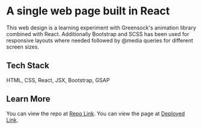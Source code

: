 # A single web page built in React

This web design is a learning experiment with Greensock's animation library combined with React. Additionally Bootstrap and SCSS has been used for responsive layouts where needed followed by @media queries for different screen sizes. 

## Tech Stack

HTML, CSS, React, JSX, Bootstrap, GSAP

## Learn More

You can view the repo at [Repo Link](https://github.com/sarojgurung/landing-page).
You can view the page at [Deployed Link](https://sarojgurung.github.io/landing-page/).